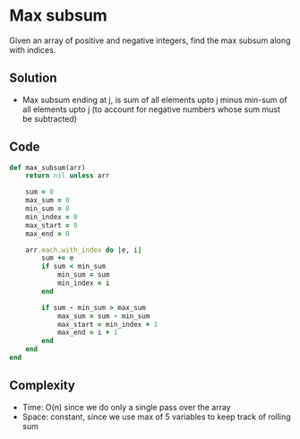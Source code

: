# Max subsum
Given an array of positive and negative integers, find the max subsum along with indices.

## Solution
- Max subsum ending at j, is sum of all elements upto j minus min-sum of all elements upto j
 (to account for negative numbers whose sum must be subtracted)

## Code
```ruby
def max_subsum(arr)
    return nil unless arr

    sum = 0
    max_sum = 0
    min_sum = 0
    min_index = 0
    max_start = 0
    max_end = 0

    arr.each.with_index do |e, i|
        sum += e
        if sum < min_sum
            min_sum = sum
            min_index = i
        end

        if sum - min_sum > max_sum
            max_sum = sum - min_sum
            max_start = min_index + 1
            max_end = i + 1
        end
    end
end
```

## Complexity
- Time: O(n) since we do only a single pass over the array
- Space: constant, since we use max of 5 variables to keep track of rolling sum
